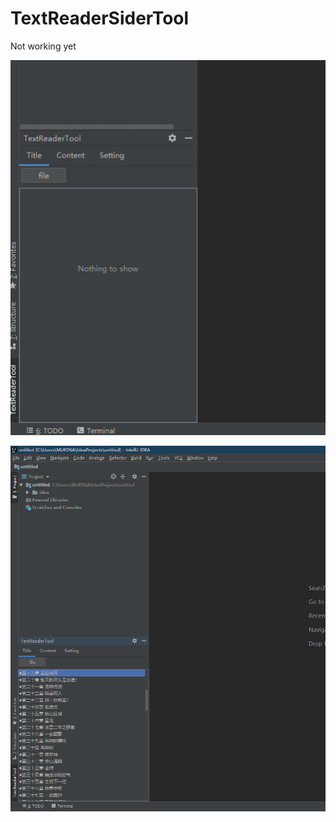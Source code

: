# TextReaderSiderTool

Not working yet

![](https://raw.githubusercontent.com/MUedsa/TextReaderSiderTool/master/temp.gif)

![](https://raw.githubusercontent.com/MUedsa/TextReaderSiderTool/master/temp.png)
